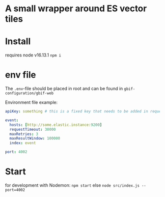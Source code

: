 # A small wrapper around ES vector tiles

# Install
requires node v16.13.1
`npm i`

# env file
The `.env`-file should be placed in root and can be found in `gbif-configuration/gbif-web`

Environment file example:
```yml
apiKey: something # this is a fixed key that needs to be added in requests. Since it is all behind vpn we could consider removing it

event:
  hosts: [http://some.elastic.instance:9200]
  requestTimeout: 30000
  maxRetries: 3
  maxResultWindow: 100000
  index: event

port: 4002
```

# Start
for development with Nodemon: `npm start` else `node src/index.js --port=4002`
